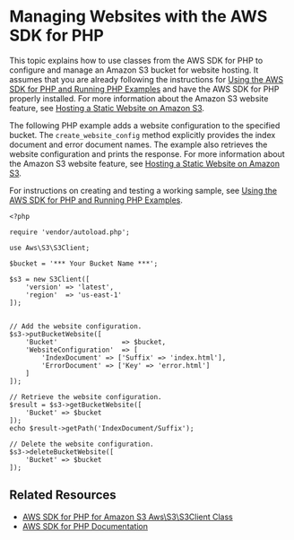 # Managing Websites with the AWS SDK for PHP<a name="ConfigWebSitePHP"></a>

This topic explains how to use classes from the AWS SDK for PHP to configure and manage an Amazon S3 bucket for website hosting\. It assumes that you are already following the instructions for [Using the AWS SDK for PHP and Running PHP Examples](UsingTheMPphpAPI.md) and have the AWS SDK for PHP properly installed\. For more information about the Amazon S3 website feature, see [Hosting a Static Website on Amazon S3](WebsiteHosting.md)\.

The following PHP example adds a website configuration to the specified bucket\. The `create_website_config` method explicitly provides the index document and error document names\. The example also retrieves the website configuration and prints the response\. For more information about the Amazon S3 website feature, see [Hosting a Static Website on Amazon S3](WebsiteHosting.md)\.

 For instructions on creating and testing a working sample, see [Using the AWS SDK for PHP and Running PHP Examples](UsingTheMPphpAPI.md)\. 

```
<?php

require 'vendor/autoload.php';

use Aws\S3\S3Client;

$bucket = '*** Your Bucket Name ***';
                
$s3 = new S3Client([
    'version' => 'latest',
    'region'  => 'us-east-1'
]);

         
// Add the website configuration.
$s3->putBucketWebsite([
    'Bucket'                => $bucket,
    'WebsiteConfiguration'  => [
        'IndexDocument' => ['Suffix' => 'index.html'],
        'ErrorDocument' => ['Key' => 'error.html']
    ]
]);
        
// Retrieve the website configuration.
$result = $s3->getBucketWebsite([
    'Bucket' => $bucket
]);
echo $result->getPath('IndexDocument/Suffix');
        
// Delete the website configuration.
$s3->deleteBucketWebsite([
    'Bucket' => $bucket
]);
```

## Related Resources<a name="RelatedResources-"></a>
+ [ AWS SDK for PHP for Amazon S3 Aws\\S3\\S3Client Class](https://docs.aws.amazon.com/aws-sdk-php/v3/api/class-Aws.S3.S3Client.html) 
+ [AWS SDK for PHP Documentation](http://aws.amazon.com/documentation/sdk-for-php/)